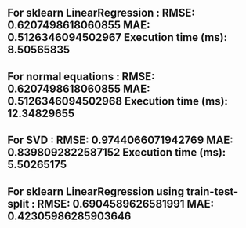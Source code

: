 For sklearn LinearRegression : 
RMSE:  0.6207498618060855
MAE:  0.5126346094502967
Execution time (ms):  8.50565835
---------------------------
For normal equations : 
RMSE:  0.6207498618060855
MAE:  0.5126346094502968
Execution time (ms):  12.34829655
---------------------------
For SVD : 
RMSE:  0.9744066071942769
MAE:  0.8398092822587152
Execution time (ms):  5.50265175
---------------------------
For sklearn LinearRegression using train-test-split : 
RMSE:  0.6904589626581991
MAE:  0.42305986285903646
---------------------------